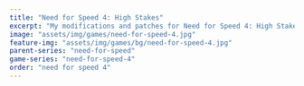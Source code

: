 ```yaml
---
title: "Need for Speed 4: High Stakes"
excerpt: "My modifications and patches for Need for Speed 4: High Stakes: SilentPatch."
image: "assets/img/games/need-for-speed-4.jpg"
feature-img: "assets/img/games/bg/need-for-speed-4.jpg"
parent-series: "need-for-speed"
game-series: "need-for-speed-4"
order: "need for speed 4"
---
```

